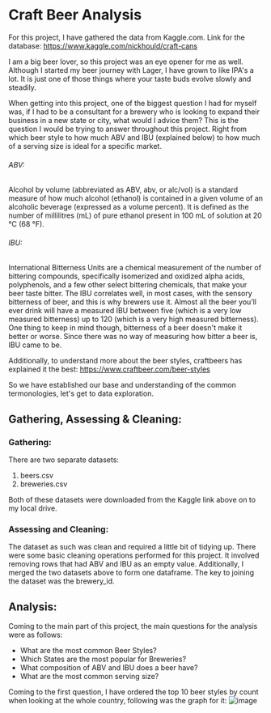 # Craft Beer Analysis

For this project, I have gathered the data from Kaggle.com. Link for the database: https://www.kaggle.com/nickhould/craft-cans

I am a big beer lover, so this project was an eye opener for me as well. Although I started my beer journey with Lager, I have grown to like IPA's a lot. It is just one of those things where your taste buds evolve slowly and steadily. 

When getting into this project, one of the biggest question I had for myself was, if I had to be a consultant for a brewery who is looking to expand their business in a new state or city, what would I advice them? This is the question I would be trying to answer throughout this project. Right from which beer style to how much ABV and IBU (explained below) to how much of a serving size is ideal for a specific market.

###### ABV: 
Alcohol by volume (abbreviated as ABV, abv, or alc/vol) is a standard measure of how much alcohol (ethanol) is contained in a given volume of an alcoholic beverage (expressed as a volume percent). It is defined as the number of millilitres (mL) of pure ethanol present in 100 mL of solution at 20 °C (68 °F).

###### IBU: 
International Bitterness Units are a chemical measurement of the number of bittering compounds, specifically isomerized and oxidized alpha acids, polyphenols, and a few other select bittering chemicals, that make your beer taste bitter. The IBU correlates well, in most cases, with the sensory bitterness of beer, and this is why brewers use it. Almost all the beer you’ll ever drink will have a measured IBU between five (which is a very low measured bitterness) up to 120 (which is a very high measured bitterness). One thing to keep in mind though, bitterness of a beer doesn't make it better or worse. Since there was no way of measuring how bitter a beer is, IBU came to be. 

Additionally, to understand more about the beer styles, craftbeers has explained it the best: https://www.craftbeer.com/beer-styles

So we have established our base and understanding of the common termonologies, let's get to data exploration.

## Gathering, Assessing & Cleaning:
### Gathering:
There are two separate datasets:
1. beers.csv
2. breweries.csv

Both of these datasets were downloaded from the Kaggle link above on to my local drive.

### Assessing and Cleaning:
The dataset as such was clean and required a little bit of tidying up.
There were some basic cleaning operations performed for this project. It involved removing rows that had ABV and IBU as an empty value. Additionally, I merged the two datasets above to form one dataframe. The key to joining the dataset was the brewery_id.

## Analysis:
Coming to the main part of this project, the main questions for the analysis were as follows:
* What are the most common Beer Styles?
* Which States are the most popular for Breweries?
* What composition of ABV and IBU does a beer have?
* What are the most common serving size?

Coming to the first question, I have ordered the top 10 beer styles by count when looking at the whole country, following was the graph for it:
![image](https://user-images.githubusercontent.com/32137335/116268265-27f9cc00-a74b-11eb-87e9-082318679ad5.png)













